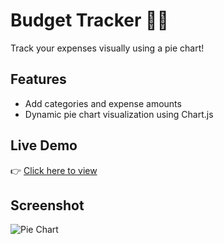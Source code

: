 # Budget Tracker 🧾💸

Track your expenses visually using a pie chart!

## Features
- Add categories and expense amounts
- Dynamic pie chart visualization using Chart.js

## Live Demo
👉 [Click here to view](https://yourusername.github.io/budget-tracker/)

## Screenshot
![Pie Chart](screenshot.png)
